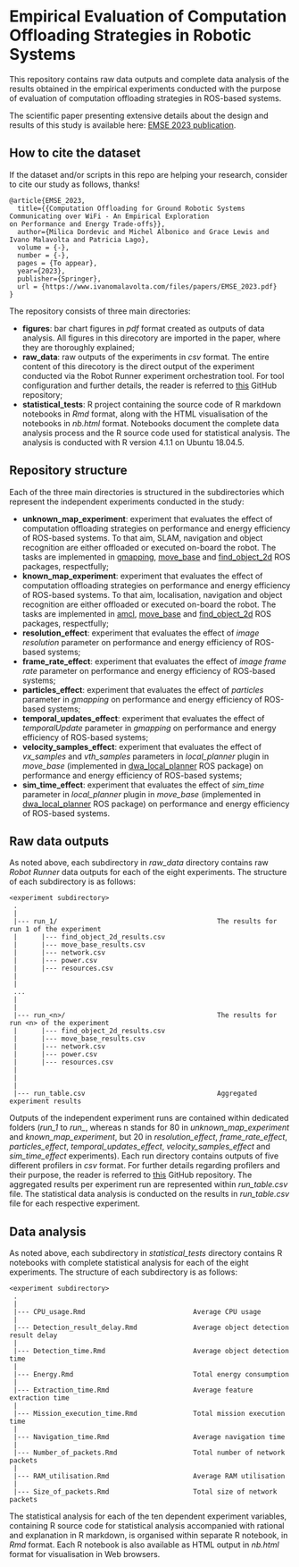 # Empirical Evaluation of Computation Offloading Strategies in Robotic Systems

This repository contains raw data outputs and complete data analysis of the results obtained in the empirical experiments conducted with the purpose of evaluation of computation offloading strategies in ROS-based systems. 

The scientific paper presenting extensive details about the design and results of this study is available here: [EMSE 2023 publication](https://www.ivanomalavolta.com/files/papers/EMSE_2023.pdf).

## How to cite the dataset
If the dataset and/or scripts in this repo are helping your research, consider to cite our study as follows, thanks!

```
@article{EMSE_2023,
  title={{Computation Offloading for Ground Robotic Systems
Communicating over WiFi - An Empirical Exploration
on Performance and Energy Trade-offs}},
  author={Milica Dordevic and Michel Albonico and Grace Lewis and Ivano Malavolta and Patricia Lago},
  volume = {-},
  number = {-},
  pages = {To appear},
  year={2023},
  publisher={Springer},
  url = {https://www.ivanomalavolta.com/files/papers/EMSE_2023.pdf}
}
```

The repository consists of three main directories:
- **figures**: bar chart figures in *pdf* format created as outputs of data analysis. All figures in this direcotory are imported in the paper, where they are thoroughly explained;
- **raw_data**: raw outputs of the experiments in *csv* format. The entire content of this direcotory is the direct output of the experiment conducted via the Robot Runner experiment orchestration tool. For tool configuration and further details, the reader is referred to [this](https://github.com/minana96/robot-runner) GitHub repository;
- **statistical_tests**: R project containing the source code of R markdown notebooks in *Rmd* format, along with the HTML visualisation of the notebooks in 
*nb.html* format. Notebooks document the complete data analysis process and the R source code used for statistical analysis. The analysis is conducted with R version 4.1.1 on Ubuntu 18.04.5.

## Repository structure

Each of the three main directories is structured in the subdirectories which represent the independent experiments conducted in the study:
- **unknown_map_experiment**: experiment that evaluates the effect of computation offloading strategies on performance and energy efficiency of ROS-based systems. 
To that aim, SLAM, navigation and object recognition are either offloaded or executed on-board the robot. The tasks are implemented in [gmapping](http://wiki.ros.org/gmapping), [move_base](http://wiki.ros.org/move_base) and [find_object_2d](http://wiki.ros.org/find_object_2d) ROS packages, respectfully;
- **known_map_experiment**: experiment that evaluates the effect of computation offloading strategies on performance and energy efficiency of ROS-based systems. 
To that aim, localisation, navigation and object recognition are either offloaded or executed on-board the robot. The tasks are implemented in [amcl](http://wiki.ros.org/amcl), [move_base](http://wiki.ros.org/move_base) and [find_object_2d](http://wiki.ros.org/find_object_2d) ROS packages, respectfully;
- **resolution_effect**: experiment that evaluates the effect of *image resolution* parameter on performance and energy efficiency of ROS-based systems;
- **frame_rate_effect**: experiment that evaluates the effect of *image frame rate* parameter on performance and energy efficiency of ROS-based systems;
- **particles_effect**: experiment that evaluates the effect of *particles* parameter in *gmapping* on performance and energy efficiency of ROS-based systems;
- **temporal_updates_effect**: experiment that evaluates the effect of *temporalUpdate* parameter in *gmapping* on performance and energy efficiency of ROS-based systems;
- **velocity_samples_effect**: experiment that evaluates the effect of *vx_samples* and *vth_samples* parameters in *local_planner* plugin in *move_base* (implemented in [dwa_local_planner](http://wiki.ros.org/dwa_local_planner) ROS package) on performance and energy efficiency of ROS-based systems;
- **sim_time_effect**: experiment that evaluates the effect of *sim_time* parameter in *local_planner* plugin in *move_base* (implemented in [dwa_local_planner](http://wiki.ros.org/dwa_local_planner) ROS package) on performance and energy efficiency of ROS-based systems.

## Raw data outputs

As noted above, each subdirectory in *raw_data* directory contains raw *Robot Runner* data outputs for each of the eight experiments. The structure of each subdirectory is as follows:

    <experiment subdirectory>
     .
     |
     |--- run_1/                                        The results for run 1 of the experiment
     |      |--- find_object_2d_results.csv
     |      |--- move_base_results.csv
     |      |--- network.csv
     |      |--- power.csv
     |      |--- resources.csv
     |
     |
     ...
     |
     |
     |--- run_<n>/                                      The results for run <n> of the experiment                                                      
     |      |--- find_object_2d_results.csv
     |      |--- move_base_results.csv
     |      |--- network.csv      
     |      |--- power.csv
     |      |--- resources.csv
     |
     |
     |
     |--- run_table.csv                                 Aggregated experiment results


Outputs of the independent experiment runs are contained within dedicated folders (*run_1* to *run_<n>*, whereas n stands for 80 in *unknown_map_experiment* and *known_map_experiment*, but 20 in *resolution_effect*, *frame_rate_effect*, *particles_effect*, *temporal_updates_effect*, *velocity_samples_effect* and *sim_time_effect* experiments). Each run directory contains outputs of five different profilers in *csv* format. For further details regarding profilers and their purpose, the reader is referred to [this](https://github.com/minana96/robot-runner) GitHub repository. The aggregated results per experiment run are represented within *run_table.csv* file. The statistical data analysis is conducted on the results in *run_table.csv* file for each respective experiment.
  
## Data analysis
  
As noted above, each subdirectory in *statistical_tests* directory contains R notebooks with complete statistical analysis for each of the eight experiments. The structure of each subdirectory is as follows:  

    <experiment subdirectory>
     .
     |
     |--- CPU_usage.Rmd                           Average CPU usage                                       
     |
     |--- Detection_result_delay.Rmd              Average object detection result delay
     |
     |--- Detection_time.Rmd                      Average object detection time
     |
     |--- Energy.Rmd                              Total energy consumption
     |
     |--- Extraction_time.Rmd                     Average feature extraction time
     | 
     |--- Mission_execution_time.Rmd              Total mission execution time
     |
     |--- Navigation_time.Rmd                     Average navigation time
     |
     |--- Number_of_packets.Rmd                   Total number of network packets
     |
     |--- RAM_utilisation.Rmd                     Average RAM utilisation
     |
     |--- Size_of_packets.Rmd                     Total size of network packets

      
The statistical analysis for each of the ten dependent experiment variables, containing R source code for statistical analysis accompanied with rational and explanation in R markdown, is organised within separate R notebook, in *Rmd* format. Each R notebook is also available as HTML output in *nb.html* format for visualisation in Web browsers.
  
